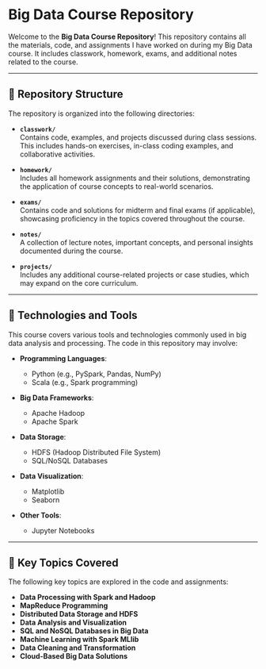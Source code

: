 # Big Data Course Repository

Welcome to the **Big Data Course Repository**! This repository contains all the materials, code, and assignments I have worked on during my Big Data course. It includes classwork, homework, exams, and additional notes related to the course.

---

## 📂 Repository Structure

The repository is organized into the following directories:

- **`classwork/`**  
  Contains code, examples, and projects discussed during class sessions. This includes hands-on exercises, in-class coding examples, and collaborative activities.
  
- **`homework/`**  
  Includes all homework assignments and their solutions, demonstrating the application of course concepts to real-world scenarios.
  
- **`exams/`**  
  Contains code and solutions for midterm and final exams (if applicable), showcasing proficiency in the topics covered throughout the course.
  
- **`notes/`**  
  A collection of lecture notes, important concepts, and personal insights documented during the course.
  
- **`projects/`**  
  Includes any additional course-related projects or case studies, which may expand on the core curriculum.

---

## 🚀 Technologies and Tools

This course covers various tools and technologies commonly used in big data analysis and processing. The code in this repository may involve:

- **Programming Languages**:  
  - Python (e.g., PySpark, Pandas, NumPy)  
  - Scala (e.g., Spark programming)

- **Big Data Frameworks**:  
  - Apache Hadoop  
  - Apache Spark   

- **Data Storage**:  
  - HDFS (Hadoop Distributed File System)  
  - SQL/NoSQL Databases  

- **Data Visualization**:  
  - Matplotlib  
  - Seaborn  

- **Other Tools**:  
  - Jupyter Notebooks   

---

## 📖 Key Topics Covered

The following key topics are explored in the code and assignments:

- **Data Processing with Spark and Hadoop**  
- **MapReduce Programming**  
- **Distributed Data Storage and HDFS**    
- **Data Analysis and Visualization**  
- **SQL and NoSQL Databases in Big Data**  
- **Machine Learning with Spark MLlib**  
- **Data Cleaning and Transformation**  
- **Cloud-Based Big Data Solutions**


